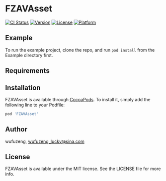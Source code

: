 # FZAVAsset

[![CI Status](https://img.shields.io/travis/wufuzeng/FZAVAsset.svg?style=flat)](https://travis-ci.org/wufuzeng/FZAVAsset)
[![Version](https://img.shields.io/cocoapods/v/FZAVAsset.svg?style=flat)](https://cocoapods.org/pods/FZAVAsset)
[![License](https://img.shields.io/cocoapods/l/FZAVAsset.svg?style=flat)](https://cocoapods.org/pods/FZAVAsset)
[![Platform](https://img.shields.io/cocoapods/p/FZAVAsset.svg?style=flat)](https://cocoapods.org/pods/FZAVAsset)

## Example

To run the example project, clone the repo, and run `pod install` from the Example directory first.

## Requirements

## Installation

FZAVAsset is available through [CocoaPods](https://cocoapods.org). To install
it, simply add the following line to your Podfile:

```ruby
pod 'FZAVAsset'
```

## Author

wufuzeng, wufuzeng_lucky@sina.com

## License

FZAVAsset is available under the MIT license. See the LICENSE file for more info.
